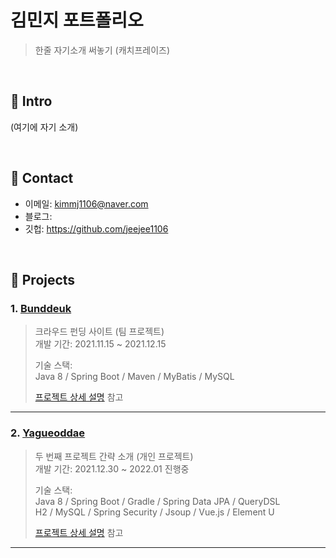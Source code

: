 # 김민지 포트폴리오
>한줄 자기소개 써놓기 (캐치프레이즈)

</br>

## :pushpin: Intro
(여기에 자기 소개)

</br>

## :pushpin: Contact
- 이메일: kimmj1106@naver.com
- 블로그: 
- 깃헙: https://github.com/jeejee1106

</br>

## :pushpin: Projects
### 1. [Bunddeuk](http://3.37.218.252:8080/)
>크라우드 펀딩 사이트 (팀 프로젝트)  
>개발 기간: 2021.11.15 ~ 2021.12.15
>  
>기술 스택:  
>Java 8 / Spring Boot / Maven / MyBatis / MySQL
>  
>[프로젝트 상세 설명](https://github.com/jeejee1106/FinalProject_update#readme) 참고

---

### 2. [Yagueoddae]()
>두 번째 프로젝트 간략 소개  (개인 프로젝트)  
>개발 기간: 2021.12.30 ~ 2022.01 진행중  
>  
>기술 스택:  
>Java 8 / Spring Boot / Gradle / Spring Data JPA / QueryDSL  
>H2 / MySQL / Spring Security / Jsoup / Vue.js / Element U  
>  
>[프로젝트 상세 설명](링크걸기) 참고

---
